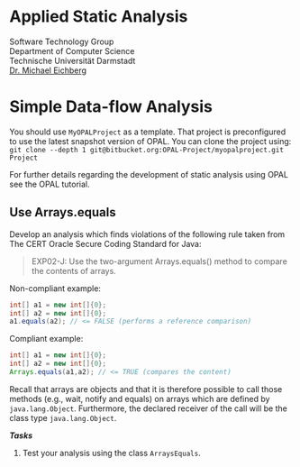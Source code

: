 # Applied Static Analysis

Software Technology Group  
Department of Computer Science  
Technische Universität Darmstadt  
[Dr. Michael Eichberg](mailto:eichberg@informatik.tu-darmstadt.de)

# Simple Data-flow Analysis

You should use `MyOPALProject` as a template. That project is preconfigured to use the latest snapshot version of OPAL. You can clone the project using:  
`git clone --depth 1 git@bitbucket.org:OPAL-Project/myopalproject.git Project`

For further details regarding the development of static analysis using OPAL see the OPAL tutorial.

## Use Arrays.equals

Develop an analysis which finds violations of the following rule taken from The CERT Oracle Secure Coding Standard for Java:

> EXP02-J: Use the two-argument Arrays.equals() method to compare the contents of arrays.

Non-compliant example:
```java
int[] a1 = new int[]{0};
int[] a2 = new int[]{0};
a1.equals(a2); // <= FALSE (performs a reference comparison)
```

Compliant example:
```java
int[] a1 = new int[]{0};
int[] a2 = new int[]{0};
Arrays.equals(a1,a2); // <= TRUE (compares the content)
```

Recall that arrays are objects and that it is therefore possible to call those methods (e.g., wait, notify and equals) on arrays which are defined by `java.lang.Object`. Furthermore, the declared receiver of the call will be the class type `java.lang.Object`.

***Tasks***

 1. Test your analysis using the class `ArraysEquals`.

